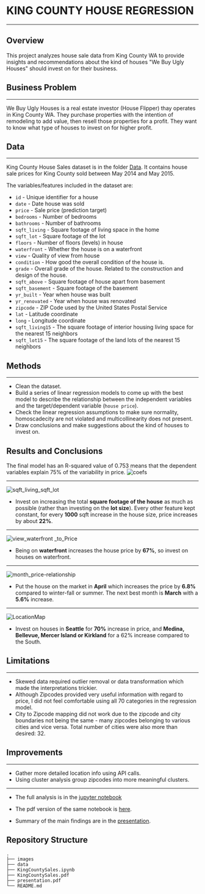 # KING COUNTY HOUSE REGRESSION
***
## Overview
This project analyzes house sale data from King County WA to provide insights and recommendations about the kind of houses "We Buy Ugly Houses" should invest on for their business.  

## Business Problem
***
We Buy Ugly Houses is a real estate investor (House Flipper) thay operates in King County WA. They purchase properties with the intention of remodeling to add value, then resell those properties for a profit. They want to know what type of houses to invest on for higher profit.

## Data
***
King County House Sales dataset is in the folder [Data](https://github.com/erdemiraysu/KingCountySales_Regression_Project2/tree/master/data). It contains house sale prices for King County sold between May 2014 and May 2015.

The variables/features included in the dataset are:

* `id` - Unique identifier for a house
* `date` - Date house was sold
* `price` - Sale price (prediction target)
* `bedrooms` - Number of bedrooms
* `bathrooms` - Number of bathrooms
* `sqft_living` - Square footage of living space in the home
* `sqft_lot` - Square footage of the lot
* `floors` - Number of floors (levels) in house
* `waterfront` - Whether the house is on a waterfront
* `view` - Quality of view from house
* `condition` - How good the overall condition of the house is. 
* `grade` - Overall grade of the house. Related to the construction and design of the house.
* `sqft_above` - Square footage of house apart from basement
* `sqft_basement` - Square footage of the basement
* `yr_built` - Year when house was built
* `yr_renovated` - Year when house was renovated
* `zipcode` - ZIP Code used by the United States Postal Service
* `lat` - Latitude coordinate
* `long` - Longitude coordinate
* `sqft_living15` - The square footage of interior housing living space for the nearest 15 neighbors
* `sqft_lot15` - The square footage of the land lots of the nearest 15 neighbors

## Methods
*** 
* Clean the dataset.
* Build a series of linear regression models to come up with the best model to describe the relationship between the independent variables and the target/dependent variable (`house price`). 
* Check the linear regression assumptions to make sure normality, homoscadecity are not violated and multicollinearity does not present.
* Draw conclusions and make suggestions about the kind of houses to invest on. 

## Results and Conclusions
The final model has an R-squared value of 0.753 means that the dependent variables explain 75% of the variability in price. 
![coefs](https://user-images.githubusercontent.com/61121277/186297292-9659440c-118a-4762-b032-5fa12dc07cca.png)

***
![sqft_living_sqft_lot](https://user-images.githubusercontent.com/61121277/186287087-e670c50b-cae7-4ef3-b8b3-84fde0550442.png)
* Invest on increasing the total **square footage of the house** as much as possible (rather than investing on the **lot size**). Every other feature kept constant, for every **1000** sqft increase in the house size, price increases by about **22%**.

***
![view_waterfront _to_Price](https://user-images.githubusercontent.com/61121277/186290603-ac13b86d-bd46-4d1b-9eda-27ea75c56912.png)
* Being on **waterfront** increases the house price by **67%**, so invest on houses on waterfront. 

***
![month_price-relationship](https://user-images.githubusercontent.com/61121277/186296143-88aecf0f-104f-4fad-adcf-d7515c878b03.png)
* Put the house on the market in **April** which increases the price by **6.8%** compared to winter-fall or summer. The next best month is **March** with a **5.6%** increase. 

***
![LocationMap](https://user-images.githubusercontent.com/61121277/186287329-6817dec1-a8bd-4d6b-b1b3-01578f44e9fd.png)
* Invest on houses in **Seattle** for **70%** increase in price, and **Medina, Bellevue, Mercer Island or Kirkland** for a 62% increase compared to the South.


## Limitations 
***
* Skewed data required outlier removal or data transformation which made the interpretations trickier. 
* Although Zipcodes provided very useful information with regard to price, I did not feel comfortable using all 70 categories in the regression model. 
* City to Zipcode mapping did not work due to the zipcode and city boundaries not being the same - many zipcodes belonging to various cities and vice versa. Total number of cities were also more than desired: 32. 

## Improvements
***
* Gather more detailed location info using API calls. 
* Using cluster analysis group zipcodes into more meaningful clusters. 

***
* The full analysis is in the [jupyter notebook](https://github.com/erdemiraysu/KingCountySales_Regression_Project2/tree/master/KingCountySales.ipynb)

* The pdf version of the same notebook is [here](https://github.com/erdemiraysu/KingCountySales_Regression_Project2/tree/master/KingCountySales.pdf). 

* Summary of the main findings are in the [presentation](https://github.com/erdemiraysu/Movies_EDA_Project1/blob/Presentation.pdf). 

## Repository Structure
    .
    ├── images 
    ├── data 
    ├── KingCountySales.ipynb     
    ├── KingCountySales.pdf 
    ├── presentation.pdf                                             
    └── README.md   

